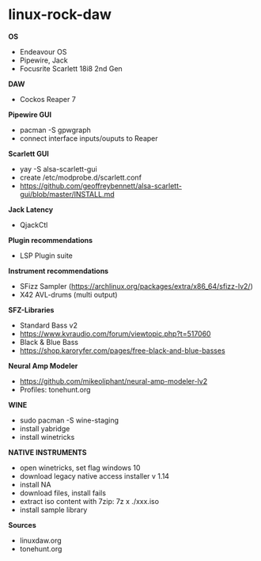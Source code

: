 # linux-rock-daw

**OS**
- Endeavour OS
- Pipewire, Jack
- Focusrite Scarlett 18i8 2nd Gen

**DAW**
- Cockos Reaper 7

**Pipewire GUI**
- pacman -S gpwgraph
- connect interface inputs/ouputs to Reaper

**Scarlett GUI**
- yay -S alsa-scarlett-gui
- create /etc/modprobe.d/scarlett.conf
- https://github.com/geoffreybennett/alsa-scarlett-gui/blob/master/INSTALL.md

**Jack Latency**
- QjackCtl

**Plugin recommendations**
- LSP Plugin suite


**Instrument recommendations**
- SFizz Sampler (https://archlinux.org/packages/extra/x86_64/sfizz-lv2/)
- X42 AVL-drums (multi output)

**SFZ-Libraries**
- Standard Bass v2
- https://www.kvraudio.com/forum/viewtopic.php?t=517060
- Black & Blue Bass
- https://shop.karoryfer.com/pages/free-black-and-blue-basses


**Neural Amp Modeler**
- https://github.com/mikeoliphant/neural-amp-modeler-lv2
- Profiles: tonehunt.org

**WINE**
- sudo pacman -S wine-staging
- install yabridge
- install winetricks

**NATIVE INSTRUMENTS**
- open winetricks, set flag windows 10
- download legacy native access installer v 1.14
- install NA
- download files, install fails
- extract iso content with 7zip: 7z x ./xxx.iso
- install sample library

**Sources**
- linuxdaw.org
- tonehunt.org
